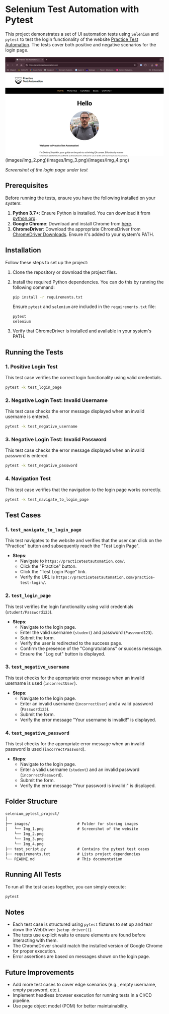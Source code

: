 # Selenium Test Automation with Pytest

This project demonstrates a set of UI automation tests using `Selenium` and `pytest` to test the login functionality of the website [Practice Test Automation](https://practicetestautomation.com/). The tests cover both positive and negative scenarios for the login page.

![Website Screenshots](images/Img_1.png)(images/Img_2.png)(images/Img_3.png)(images/Img_4.png)

*Screenshot of the login page under test*

## Prerequisites

Before running the tests, ensure you have the following installed on your system:

1. **Python 3.7+**: Ensure Python is installed. You can download it from [python.org](https://www.python.org/downloads/).
2. **Google Chrome**: Download and install Chrome from [here](https://www.google.com/chrome/).
3. **ChromeDriver**: Download the appropriate ChromeDriver from [ChromeDriver Downloads](https://sites.google.com/chromium.org/driver/). Ensure it's added to your system's PATH.

## Installation

Follow these steps to set up the project:

1. Clone the repository or download the project files.

2. Install the required Python dependencies. You can do this by running the following command:

    ```bash
    pip install -r requirements.txt
    ```

    Ensure `pytest` and `selenium` are included in the `requirements.txt` file:

    ```text
    pytest
    selenium
    ```

3. Verify that ChromeDriver is installed and available in your system's PATH.

## Running the Tests

### 1. Positive Login Test

This test case verifies the correct login functionality using valid credentials.

```bash
pytest -k test_login_page
```

### 2. Negative Login Test: Invalid Username

This test case checks the error message displayed when an invalid username is entered.

```bash
pytest -k test_negative_username
```

### 3. Negative Login Test: Invalid Password

This test case checks the error message displayed when an invalid password is entered.

```bash
pytest -k test_negative_password
```

### 4. Navigation Test

This test case verifies that the navigation to the login page works correctly.

```bash
pytest -k test_navigate_to_login_page
```

## Test Cases

### 1. `test_navigate_to_login_page`

This test navigates to the website and verifies that the user can click on the "Practice" button and subsequently reach the "Test Login Page".

- **Steps**:
  - Navigate to `https://practicetestautomation.com/`.
  - Click the "Practice" button.
  - Click the "Test Login Page" link.
  - Verify the URL is `https://practicetestautomation.com/practice-test-login/`.

### 2. `test_login_page`

This test verifies the login functionality using valid credentials (`student/Password123`).

- **Steps**:
  - Navigate to the login page.
  - Enter the valid username (`student`) and password (`Password123`).
  - Submit the form.
  - Verify the user is redirected to the success page.
  - Confirm the presence of the "Congratulations" or success message.
  - Ensure the "Log out" button is displayed.

### 3. `test_negative_username`

This test checks for the appropriate error message when an invalid username is used (`incorrectUser`).

- **Steps**:
  - Navigate to the login page.
  - Enter an invalid username (`incorrectUser`) and a valid password (`Password123`).
  - Submit the form.
  - Verify the error message "Your username is invalid!" is displayed.

### 4. `test_negative_password`

This test checks for the appropriate error message when an invalid password is used (`incorrectPassword`).

- **Steps**:
  - Navigate to the login page.
  - Enter a valid username (`student`) and an invalid password (`incorrectPassword`).
  - Submit the form.
  - Verify the error message "Your password is invalid!" is displayed.

## Folder Structure

```
selenium_pytest_project/
│
├── images/                     # Folder for storing images
│   └── Img_1.png               # Screenshot of the website
    └── Img_2.png
    └── Img_3.png
    └── Img_4.png
├── test_script.py              # Contains the pytest test cases
├── requirements.txt            # Lists project dependencies
└── README.md                   # This documentation
```

## Running All Tests

To run all the test cases together, you can simply execute:

```bash
pytest
```

## Notes

- Each test case is structured using `pytest` fixtures to set up and tear down the WebDriver (`setup_driver()`).
- The tests use explicit waits to ensure elements are found before interacting with them.
- The ChromeDriver should match the installed version of Google Chrome for proper execution.
- Error assertions are based on messages shown on the login page.

## Future Improvements

- Add more test cases to cover edge scenarios (e.g., empty username, empty password, etc.).
- Implement headless browser execution for running tests in a CI/CD pipeline.
- Use page object model (POM) for better maintainability.